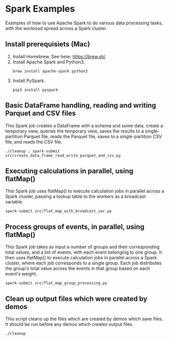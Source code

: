# Spark Examples
Examples of how to use Apache Spark to do various data processing tasks, with the workload spread across a Spark cluster.

## Install prerequisiets (Mac)

1. Install Homebrew.  See here: https://brew.sh/
2. Install Apache Spark and Python3.
   ```console
   brew install apache-spark python3
   ```
3. Install PySpark.
   ```console
   pip3 install pyspark
   ```

## Basic DataFrame handling, reading and writing Parquet and CSV files
This Spark job creates a DataFrame with a schema and some data, create a temporary view, queries the temporary view, saves the results to a single-partition Parquet file, reads the Parquet file, saves to a single-partition CSV file, and reads the CSV file.
```console
./cleanup ; spark-submit src/create_data_frame_read_write_parquet_and_csv.py
```

## Executing calculations in parallel, using flatMap()
This Spark job uses flatMap() to execute calculation jobs in parallel across a Spark cluster, passing a lookup table to the workers as a broadcast variable.
```console
spark-submit src/flat_map_with_broadcast_var.py
```

## Process groups of events, in parallel, using flatMap()
This Spark job takes as input a number of groups and their corresponding total values, and a list of events, with each event belonging to one group.  It then uses flatMap() to execute calculation jobs in parallel across a Spark cluster, where each job corresponds to a single group.  Each job distributes the group's total value across the events in that group based on each event's weight.
```console
spark-submit src/flat_map_group_processing.py
```

## Clean up output files which were created by demos
This script cleans up the files which are created by demos which save files.  It should be run before any demos which creates output files.
```console
./cleanup
```
